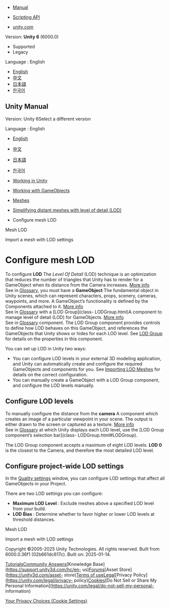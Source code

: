 [](https://docs.unity3d.com)

  * [Manual](../Manual/index.html)
  * [Scripting API](../ScriptReference/index.html)

  * [unity.com](https://unity.com/)

Version: **Unity 6** (6000.0)

  * Supported
  * Legacy

Language : English

  * [English](/Manual/configure-mesh-lod.html)
  * [中文](/cn/current/Manual/configure-mesh-lod.html)
  * [日本語](/ja/current/Manual/configure-mesh-lod.html)
  * [한국어](/kr/current/Manual/configure-mesh-lod.html)

[](https://docs.unity3d.com)

## Unity Manual

Version: Unity 6Select a different version

Language : English

  * [English](/Manual/configure-mesh-lod.html)
  * [中文](/cn/current/Manual/configure-mesh-lod.html)
  * [日本語](/ja/current/Manual/configure-mesh-lod.html)
  * [한국어](/kr/current/Manual/configure-mesh-lod.html)

  * [Working in Unity](working-in-unity.html)
  * [Working with GameObjects](working-with-gameobjects.html)
  * [Meshes](mesh.html)
  * [Simplifying distant meshes with level of detail (LOD)](simplifying-distant-meshes-with-level-of-detail-lod.html)
  * Configure mesh LOD

[](LevelOfDetail.html)

Mesh LOD

[](importing-lod-meshes.html)

Import a mesh with LOD settings

# Configure mesh LOD

To configure **LOD** The _Level Of Detail_ (LOD) technique is an optimization
that reduces the number of triangles that Unity has to render for a GameObject
when its distance from the Camera increases. [More info](LevelOfDetail.html)  
See in [Glossary](Glossary.html#LOD), you must have a **GameObject** The
fundamental object in Unity scenes, which can represent characters, props,
scenery, cameras, waypoints, and more. A GameObject’s functionality is defined
by the Components attached to it. [More info](class-GameObject.html)  
See in [Glossary](Glossary.html#GameObject) with a [LOD Group](class-
LODGroup.html)A component to manage level of detail (LOD) for GameObjects.
[More info](class-LODGroup.html)  
See in [Glossary](Glossary.html#LODGroup) component. The LOD Group component
provides controls to define how LOD behaves on this GameObject, and references
the GameObjects that Unity shows or hides for each LOD level. See [LOD
Group](class-LODGroup.html) for details on the properties in this component.

You can set up LOD in Unity two ways:

  * You can configure LOD levels in your external 3D modeling application, and Unity can automatically create and configure the required GameObjects and components for you. See [Importing LOD Meshes](importing-lod-meshes.html) for details on the correct configuration.
  * You can manually create a GameObject with a LOD Group component, and configure the LOD levels manually.

## Configure LOD levels

To manually configure the distance from the **camera** A component which
creates an image of a particular viewpoint in your scene. The output is either
drawn to the screen or captured as a texture. [More
info](CamerasOverview.html)  
See in [Glossary](Glossary.html#Camera) at which Unity displays each LOD
level, use the [LOD Group component’s selection bar](class-
LODGroup.html#LODGroup).

The LOD Group component accepts a maximum of eight LOD levels. **LOD 0** is
the closest to the Camera, and therefore the most detailed LOD level.

## Configure project-wide LOD settings

In the [Quality settings](class-QualitySettings.html) window, you can
configure LOD settings that affect all GameObjects in your Project.

There are two LOD settings you can configure:

  * **Maximum LOD Level** : Exclude meshes above a specified LOD level from your build.
  * **LOD Bias** : Determine whether to favor higher or lower LOD levels at threshold distances.

[](LevelOfDetail.html)

Mesh LOD

[](importing-lod-meshes.html)

Import a mesh with LOD settings

Copyright ©2005-2025 Unity Technologies. All rights reserved. Built from
6000.0.36f1 (02b661dc617c). Built on: 2025-01-14.

[Tutorials](https://learn.unity.com/)[Community
Answers](https://answers.unity3d.com)[Knowledge
Base](https://support.unity3d.com/hc/en-
us)[Forums](https://forum.unity3d.com)[Asset Store](https://unity3d.com/asset-
store)[Terms of
use](https://docs.unity3d.com/Manual/TermsOfUse.html)[Legal](https://unity.com/legal)[Privacy
Policy](https://unity.com/legal/privacy-
policy)[Cookies](https://unity.com/legal/cookie-policy)[Do Not Sell or Share
My Personal Information](https://unity.com/legal/do-not-sell-my-personal-
information)

[Your Privacy Choices (Cookie Settings)](javascript:void\(0\);)

